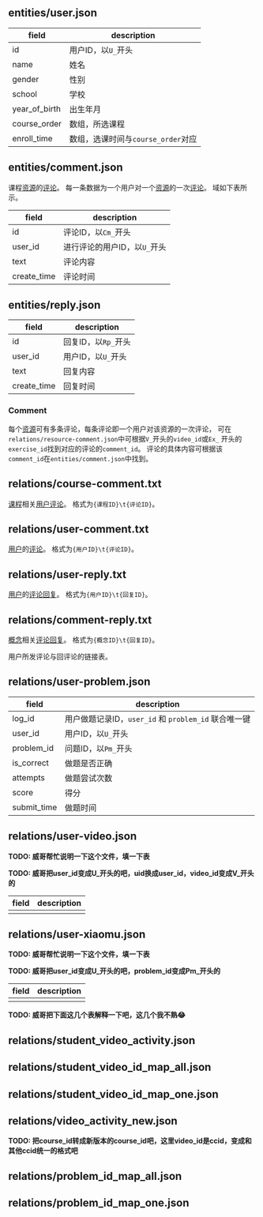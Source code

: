 ## entities/user.json

| field | description |
| ----- | ----------- |
| id | 用户ID，以`U_`开头 |
| name | 姓名 |
| gender | 性别 |
| school | 学校 |
| year_of_birth | 出生年月 |
| course_order | 数组，所选课程 |
| enroll_time | 数组，选课时间与`course_order`对应 |

## entities/comment.json

课程[资源](./course-cn.md#resource)的[评论](#comment)。 每一条数据为一个用户对一个[资源](./course-cn.md#resource)的一次[评论](#comment)。 域如下表所示。

| field | description |
| ----- | ----------- |
| id | 评论ID，以`Cm_`开头 |
| user_id | 进行评论的用户ID，以`U_`开头 |
| text | 评论内容 |
| create_time | 评论时间 |

## entities/reply.json

| field | description |
| ----- | ----------- |
| id | 回复ID，以`Rp_`开头 |
| user_id | 用户ID，以`U_`开头 |
| text | 回复内容 |
| create_time | 回复时间 |

### Comment

每个[资源](./course-cn.md#resource)可有多条评论，每条评论即一个用户对该资源的一次评论， 可在`relations/resource-comment.json`中可根据`V_`开头的`video_id`或`Ex_`
开头的`exercise_id`找到对应的评论的`comment_id`。 评论的具体内容可根据该`comment_id`在`entities/comment.json`中找到。

## relations/course-comment.txt

[课程](./course-cn.md#entitiescoursejson)相关[用户评论](#comment)。 格式为`{课程ID}\t{评论ID}`。

## relations/user-comment.txt

[用户](#entitiesuserjson)的[评论](#entitiescommentjson)。 格式为`{用户ID}\t{评论ID}`。

## relations/user-reply.txt

[用户](#entitiesuserjson)的[评论回复](#entitiesreplyjson)。 格式为`{用户ID}\t{回复ID}`。

## relations/comment-reply.txt

[概念](./concept-cn.md#entitiesconceptjson)相关[评论回复](#entitiesreplyjson)。 格式为`{概念ID}\t{回复ID}`。

用户所发评论与回评论的链接表。

## relations/user-problem.json

| field | description |
| ----- | ----------- |
| log_id | 用户做题记录ID，`user_id` 和 `problem_id` 联合唯一键 |
| user_id | 用户ID，以`U_`开头 |
| problem_id | 问题ID，以`Pm_`开头 |
| is_correct | 做题是否正确 |
| attempts | 做题尝试次数 |
| score | 得分 |
| submit_time | 做题时间 |

## relations/user-video.json

**TODO: 威哥帮忙说明一下这个文件，填一下表**

**TODO: 威哥把user_id变成U_开头的吧，uid换成user_id，video_id变成V_开头的**

| field | description |
| ----- | ----------- |
| | |

## relations/user-xiaomu.json

**TODO: 威哥帮忙说明一下这个文件，填一下表**

**TODO: 威哥把user_id变成U_开头的吧，problem_id变成Pm_开头的**

| field | description |
| ----- | ----------- |
| | |

**TODO: 威哥把下面这几个表解释一下吧，这几个我不熟😂**

## relations/student_video_activity.json

## relations/student_video_id_map_all.json

## relations/student_video_id_map_one.json

## relations/video_activity_new.json

**TODO: 把course_id转成新版本的course_id吧，这里video_id是ccid，变成和其他ccid统一的格式吧**

## relations/problem_id_map_all.json

## relations/problem_id_map_one.json
